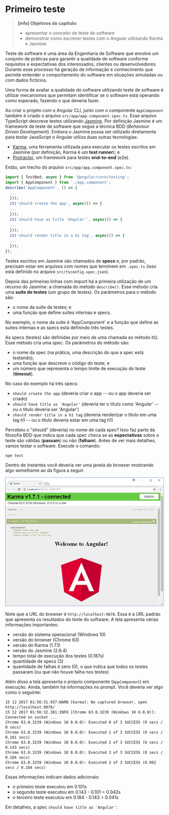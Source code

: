 # Primeiro teste

> **\[info\] Objetivos do capítulo:**
>
> * apresentar o conceito de teste de software
> * demonstrar como escrever testes com o Angular utilizando Karma e Jasmine

Teste de software é uma área da Engenharia de Software que envolve um conjunto de práticas para garantir a qualidade de software conforme requisitos e expectativas dos interessados, clientes ou desenvolvedores. Durante esse processo há geração de informação e conhecimento que permite entender o comportamento do software em situações simuladas ou com dados fictícios.

Uma forma de avaliar a qualidade do software utilizando teste de software é utilizar mecanismos que permitam identificar se o software está operando como esperado, fazendo o que deveria fazer.

Ao criar o projeto com o Angular CLI, junto com o componente `AppComponent` também é criado o arquivo `src/app/app.component.spec.ts`. Esse arquivo TypeScript descreve testes utilizando [Jasmine](https://jasmine.github.io/index.html). Por definição Jasmine é um framework de teste de software que segue a técnica BDD \(_Behaviour Driven Development_\). Embora o Jasmine possa ser utilizado diretamente para testar JavaScript o Angular utiliza duas outras tecnologias:

* [Karma](https://karma-runner.github.io/1.0/index.html), uma ferramenta utilizada para executar os testes escritos em Jasmine \(por definição, Karma é um **test runner**\); e
* [Protractor](http://www.protractortest.org), um framework para testes **end-to-end** \(e2e\).

Então, um trecho do arquivo `src/app/app.component.spec.ts`:

```typescript
import { TestBed, async } from '@angular/core/testing';
import { AppComponent } from './app.component';
describe('AppComponent', () => {
  ...
  }));
  it('should create the app', async(() => {
  ...
  }));
  it(`should have as title 'Angular'`, async(() => {
  ...
  }));
  it('should render title in a h1 tag', async(() => {
  ...
  }));
});
```

Testes escritos em Jasmine são chamados de **specs** e, por padrão, precisam estar em arquivos com nomes que terminem em `.spec.ts` \(isso está definido no arquivo `src/tsconfig.spec.json`\).

Depois das primeiras linhas com import há a primeira utilização de um recurso do Jasmine: a chamada do método `describe()`. Esse método cria uma **suíte de testes** \(um grupo de testes\). Os parâmetros para o método são:

* o nome da suíte de testes; e
* uma função que define suítes internas e specs.

No exemplo, o nome da suíte é 'AppComponent' e a função que define as suítes internas e as specs está definindo três testes.

As specs \(testes\) são definidas por meio de uma chamada ao método it\(\). Esse método cria uma spec. Os parâmetros do método são:

* o nome da spec \(na prática, uma descrição do que a spec está testando\);
* uma função que descreve o código do teste; e
* um número que representa o tempo limite de execução do teste \(**timeout**\).

No caso do exemplo há três specs:

* `should create the app` \(deveria criar o app -- ou o app deveria ser criado\)
* `should have title as 'Angular'` \(deveria ter o título como 'Angular' -- ou o título deveria ser 'Angular'\)
* `should render title in a h1 tag` \(deveria renderizar o título em uma tag h1 -- ou o título deveria estar em uma tag h1\)

Percebeu o "should" \(deveria\) no nome de cada spec? Isso faz parte da filosofia BDD que indica que cada spec checa se as **expectativas** sobre o teste são válidas \(**passam**\) ou não \(**falham**\). Antes de ver mais detalhes, vamos testar o software. Execute o comando:

```
npm test
```

Dentro de instantes você deveria ver uma janela do browser mostrando algo semelhante ao da figura a seguir.

![Janela do browser demonstrando o resultado dos testes iniciais](/assets/primeiro-teste-browser-inicial.png)

Note que a URL do browser é `http://localhost:9876`. Essa é a URL padrão que apresenta os resultados do teste do software. A tela apresenta várias informações importantes:

* versão do sistema operacional \(Windows 10\)
* versão do browser \(Chrome 63\)
* versão do Karma \(1.7.1\)
* versão do Jasmine \(2.6.4\)
* tempo total de execução dos testes \(0.187s\)
* quantidade de specs \(3\)
* quantidade de falhas é zero \(0\), o que indica que todos os testes passaram \(ou que não houve falha nos testes\)

Além disso a tela apresenta o próprio componente \(`AppComponent`\) em execução. Ainda, também há informações no prompt. Você deveria ver algo como o seguinte:

```
15 12 2017 01:56:31.937:WARN [karma]: No captured browser, open http://localhost:9876/
15 12 2017 01:56:32.381:INFO [Chrome 63.0.3239 (Windows 10 0.0.0)]: Connected on socket ...
Chrome 63.0.3239 (Windows 10 0.0.0): Executed 0 of 3 SUCCESS (0 secs / 0 secs)
Chrome 63.0.3239 (Windows 10 0.0.0): Executed 1 of 3 SUCCESS (0 secs / 0.101 secs)
Chrome 63.0.3239 (Windows 10 0.0.0): Executed 2 of 3 SUCCESS (0 secs / 0.143 secs)
Chrome 63.0.3239 (Windows 10 0.0.0): Executed 3 of 3 SUCCESS (0 secs / 0.184 secs)
Chrome 63.0.3239 (Windows 10 0.0.0): Executed 3 of 3 SUCCESS (0.092 secs / 0.184 secs)
```

Essas informações indicam dados adicionais:

* o primeiro teste executou em 0.101s
* o segundo teste executou em 0.143 - 0.101 = 0.042s
* o terceiro teste executou em 0.184 - 0.143 = 0.041s

Em detalhes, a spec `should have title as 'Angular'`:

